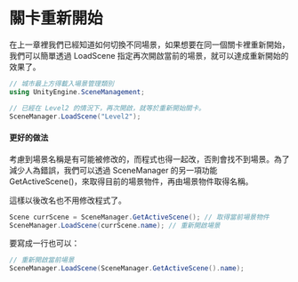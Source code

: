 # 關卡重新開始
在上一章裡我們已經知道如何切換不同場景，如果想要在同一個關卡裡重新開始，我們可以簡單透過 LoadScene 指定再次開啟當前的場景，就可以達成重新開始的效果了。
```csharp
// 城市最上方得載入場景管理類別
using UnityEngine.SceneManagement;
```
```csharp
// 已經在 Level2 的情況下，再次開啟，就等於重新開始關卡。
SceneManager.LoadScene("Level2");
```

#### 更好的做法
考慮到場景名稱是有可能被修改的，而程式也得一起改，否則會找不到場景。為了減少人為錯誤，我們可以透過 SceneManager 的另一項功能 GetActiveScene()，來取得目前的場景物件，再由場景物件取得名稱。

這樣以後改名也不用修改程式了。
```csharp
Scene currScene = SceneManager.GetActiveScene(); // 取得當前場景物件
SceneManager.LoadScene(currScene.name); // 重新開啟場景
```
要寫成一行也可以：
```csharp
// 重新開啟當前場景
SceneManager.LoadScene(SceneManager.GetActiveScene().name);
```